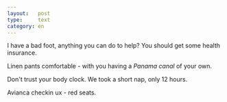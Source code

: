 ```yaml
---
layout:   post
type:     text
category: en
---
```


I have a bad foot, anything you can do to help? You should get some health insurance.

Linen pants comfortable - with you having a *Panama canal* of your own.

Don't trust your body clock. We took a short nap, only 12 hours.

Avianca checkin ux - red seats.